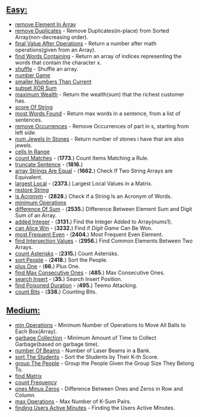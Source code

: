 ## [Easy:](https://github.com/LuciaHeredia/PythonExercises/blob/master/LeetCode/Easy.py)
* [remove Element In Array](https://github.com/LuciaHeredia/PythonExercises/blob/master/LeetCode/Easy.py#L7)
* [remove Duplicates](https://github.com/LuciaHeredia/PythonExercises/blob/master/LeetCode/Easy.py#L32) - Remove Duplicates(in-place) from Sorted Array(non-decreasing order).
* [final Value After Operations](https://github.com/LuciaHeredia/PythonExercises/blob/master/LeetCode/Easy.py#L48) - Return a number after math operations(given from an Array).
* [find Words Containing](https://github.com/LuciaHeredia/PythonExercises/blob/master/LeetCode/Easy.py#L62) - Return an array of indices representing the words that contain the character x.
* [shuffle](https://github.com/LuciaHeredia/PythonExercises/blob/master/LeetCode/Easy.py#L71) - Shuffle an array.
* [number Game](https://github.com/LuciaHeredia/PythonExercises/blob/master/LeetCode/Easy.py#L84)
* [smaller Numbers Than Current](https://github.com/LuciaHeredia/PythonExercises/blob/master/LeetCode/Easy.py#L93)
* [subset XOR Sum](https://github.com/LuciaHeredia/PythonExercises/blob/master/LeetCode/Easy.py#L105)
* [maximum Wealth](https://github.com/LuciaHeredia/PythonExercises/blob/master/LeetCode/Easy.py#L116) - Return the wealth(sum) that the richest customer has.
* [score Of String](https://github.com/LuciaHeredia/PythonExercises/blob/master/LeetCode/Easy.py#L139)
* [most Words Found](https://github.com/LuciaHeredia/PythonExercises/blob/master/LeetCode/Easy.py#L146) - Return max words in a sentence, from a list of sentences.
* [remove Occurrences](https://github.com/LuciaHeredia/PythonExercises/blob/master/LeetCode/Easy.py#L151) - Remove Occurrences of part in s, starting from left side.
* [num Jewels In Stones](https://github.com/LuciaHeredia/PythonExercises/blob/master/LeetCode/Easy.py#L160) - Return number of stones i have that are also jewels.
* [cells In Range](https://github.com/LuciaHeredia/PythonExercises/blob/master/LeetCode/Easy.py#L166)
* [count Matches](https://github.com/LuciaHeredia/PythonExercises/blob/master/LeetCode/Easy.py#L180) - (**1773.**) Count Items Matching a Rule.
* [truncate Sentence](https://github.com/LuciaHeredia/PythonExercises/blob/master/LeetCode/Easy.py#L193) - (**1816.**)
* [array Strings Are Equal](https://github.com/LuciaHeredia/PythonExercises/blob/master/LeetCode/Easy.py#L211) - (**1662.**) Check If Two String Arrays are Equivalent.
* [largest Local](https://github.com/LuciaHeredia/PythonExercises/blob/master/LeetCode/Easy.py#L221) - (**2373.**) Largest Local Values in a Matrix.
* [restore String](https://github.com/LuciaHeredia/PythonExercises/blob/master/LeetCode/Easy.py#L241)
* [is Acronym](https://github.com/LuciaHeredia/PythonExercises/blob/master/LeetCode/Easy.py#L253) - (**2828.**) Check if a String Is an Acronym of Words.
* [minimum Operations](https://github.com/LuciaHeredia/PythonExercises/blob/master/LeetCode/Easy.py#L266)
* [difference Of Sum](https://github.com/LuciaHeredia/PythonExercises/blob/master/LeetCode/Easy.py#L278) - (**2535.**) Difference Between Element Sum and Digit Sum of an Array.
* [added Integer](https://github.com/LuciaHeredia/PythonExercises/blob/master/LeetCode/Easy.py#L293) - (**3131.**) Find the Integer Added to Array(nums1).
* [can Alice Win](https://github.com/LuciaHeredia/PythonExercises/blob/master/LeetCode/Easy.py#L303) - (**3232.**) Find if *Digit Game* Can Be Won.
* [most Frequent Even](https://github.com/LuciaHeredia/PythonExercises/blob/master/LeetCode/Easy.py#L320) - (**2404.**) Most Frequent Even Element.
* [find Intersection Values](https://github.com/LuciaHeredia/PythonExercises/blob/master/LeetCode/Easy.py#L346) - (**2956.**) Find Common Elements Between Two Arrays.
* [count Asterisks](https://github.com/LuciaHeredia/PythonExercises/blob/master/LeetCode/Easy.py#L360) - (**2315.**) Count Asterisks.
* [sort People](https://github.com/LuciaHeredia/PythonExercises/blob/master/LeetCode/Easy.py#L374) - (**2418.**) Sort the People.
* [plus One](https://github.com/LuciaHeredia/PythonExercises/blob/master/LeetCode/Easy.py#L381) - (**66.**) Plus One.
* [find Max Consecutive Ones](https://github.com/LuciaHeredia/PythonExercises/blob/master/LeetCode/Easy.py#L390) - (**485.**) Max Consecutive Ones.
* [search Insert](https://github.com/LuciaHeredia/PythonExercises/blob/master/LeetCode/Easy.py#L405) - (**35.**) Search Insert Position.
* [find Poisoned Duration](https://github.com/LuciaHeredia/PythonExercises/blob/master/LeetCode/Easy.py#L417) - (**495.**) Teemo Attacking.
* [count Bits](https://github.com/LuciaHeredia/PythonExercises/blob/master/LeetCode/Easy.py#L432) - (**338.**) Counting Bits.

## [Medium:](https://github.com/LuciaHeredia/PythonExercises/blob/master/LeetCode/Medium.py)
* [min Operations](https://github.com/LuciaHeredia/PythonExercises/blob/master/LeetCode/Medium.py#L1) - Minimum Number of Operations to Move All Balls to Each Box(Array).
* [garbage Collection](https://github.com/LuciaHeredia/PythonExercises/blob/master/LeetCode/Medium.py#L35) - Minimum Amount of Time to Collect Garbage(based on garbage time).
* [number Of Beams](https://github.com/LuciaHeredia/PythonExercises/blob/master/LeetCode/Medium.py#L58) - Number of Laser Beams in a Bank.
* [sort The Students](https://github.com/LuciaHeredia/PythonExercises/blob/master/LeetCode/Medium.py#L73) - Sort the Students by Their K-th Score.
* [group The People](https://github.com/LuciaHeredia/PythonExercises/blob/master/LeetCode/Medium.py#L78) - Group the People Given the Group Size They Belong To.
* [find Matrix](https://github.com/LuciaHeredia/PythonExercises/blob/master/LeetCode/Medium.py#L97)
* [count Frequency](https://github.com/LuciaHeredia/PythonExercises/blob/master/LeetCode/Medium.py#L106)
* [ones Minus Zeros](https://github.com/LuciaHeredia/PythonExercises/blob/master/LeetCode/Medium.py#L116) - Difference Between Ones and Zeros in Row and Column.
* [max Operations](https://github.com/LuciaHeredia/PythonExercises/blob/master/LeetCode/Medium.py#L144) - Max Number of K-Sum Pairs.
* [finding Users Active Minutes](https://github.com/LuciaHeredia/PythonExercises/blob/master/LeetCode/Medium.py#L163) - Finding the Users Active Minutes.
